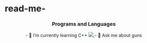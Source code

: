 # read-me-
### <p align="center"> Programs and Languages </p>
<p align="center">
- 🌱 I’m currently learning C++
  <a href="https://skillicons.dev">
    <img src="https://skillicons.dev/icons?C++" />
  </a>
- 💬 Ask me about guns
</p>
